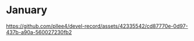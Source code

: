 # January
https://github.com/pllee4/devel-record/assets/42335542/cd87770e-0d97-437b-a90a-560027230fb2